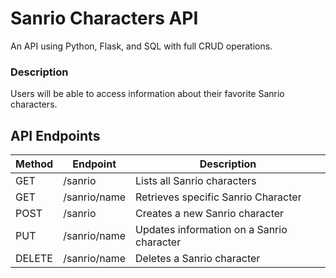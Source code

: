 # Sanrio Characters API

An API using Python, Flask, and SQL with full CRUD operations.

### Description

Users will be able to access information about their favorite Sanrio characters.

## API Endpoints

| Method | Endpoint    | Description                            |
| ------ | ----------- | -------------------------------------- |
| GET    | /sanrio      | Lists all Sanrio characters         |
| GET    | /sanrio/name | Retrieves specific Sanrio Character |
| POST   | /sanrio      | Creates a new Sanrio character         |
| PUT    | /sanrio/name | Updates information on a Sanrio character         |
| DELETE | /sanrio/name | Deletes a Sanrio character         |
